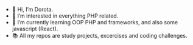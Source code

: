 - 👋 Hi, I’m Dorota.
- 👀 I’m interested in everything PHP related. 
- 🌱 I’m currently learning OOP PHP and frameworks, and also some javascript (React).
- 📚 All my repos are study projects, excercises and coding challenges.


<!---
dorota-testing/dorota-testing is a ✨ special ✨ repository because its `README.md` (this file) appears on your GitHub profile.
You can click the Preview link to take a look at your changes.
--->
